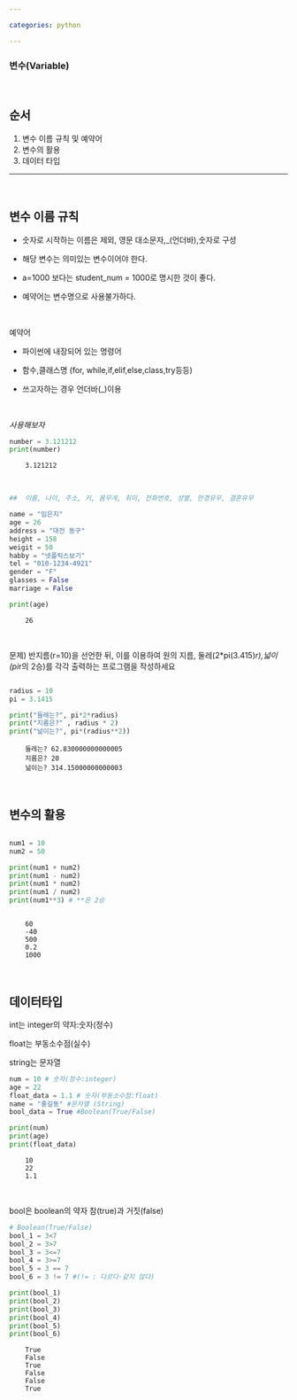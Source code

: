```yaml
---

categories: python

---
```



###  변수(Variable)
  &nbsp;

순서
---
1. 변수 이름 규칙 및 예약어
2. 변수의 활용
3. 데이터 타입

  

------------

  &nbsp;

변수 이름 규칙
---
- 숫자로 시작하는 이름은 제외, 영문 대소문자,_(언더바),숫자로 구성
- 해당 변수는 의미있는 변수이어야 한다.

- a=1000 보다는 student_num = 1000로 명시한 것이 좋다.
- 예약어는 변수명으로 사용불가하다.

  &nbsp;

예약어
- 파이썬에 내장되어 있는 명령어
- 함수,클래스명 (for, while,if,elif,else,class,try등등)
- 쓰고자하는 경우 언더바(_)이용

  &nbsp;


*사용해보자*
```python
number = 3.121212
print(number)
```
```
    3.121212
```    

  &nbsp;

```python
##  이름, 나이, 주소, 키, 몸무게, 취미, 전화번호, 성별, 안경유무, 결혼유무

name = "임은지"
age = 26
address = "대전 동구"
height = 158
weigit = 50
habby = "넷플릭스보기"
tel = "010-1234-4921"
gender = "F"
glasses = False
marriage = False

print(age)
```
```
    26
```    

  &nbsp;


 문제) 반지름(r=10)을 선언한 뒤, 이를 이용하여 원의 지름, 둘레(2*pi(3.415)*r),넓이(pi*r의 2승)를 각각 출력하는 프로그램을 작성하세요

```python

radius = 10
pi = 3.1415

print("둘레는?", pi*2*radius)
print("지름은?" , radius * 2)
print("넒이는?", pi*(radius**2)) 
```
```
    둘레는? 62.830000000000005
    지름은? 20
    넒이는? 314.15000000000003
```  


  &nbsp;

변수의 활용
---
```python

num1 = 10
num2 = 50

print(num1 + num2)
print(num1 - num2)
print(num1 * num2)
print(num1 / num2)
print(num1**3) # **은 2승

```
```

    60
    -40
    500
    0.2
    1000
```
    
  &nbsp;

데이터타입
---

int는 integer의 약자:숫자(정수)

float는 부동소수점(실수)

string는 문자열

```python
num = 10 # 숫자(정수:integer)
age = 22
float_data = 1.1 # 숫자(부동소수점:float)
name = "홍길동" #문자열 (String)
bool_data = True #Boolean(True/False)

print(num)
print(age)
print(float_data)
```
```
    10
    22
    1.1
```
&nbsp; 


bool은 boolean의 약자 참(true)과 거짓(false)

```python
# Boolean(True/False)
bool_1 = 3<7
bool_2 = 3>7
bool_3 = 3<=7
bool_4 = 3>=7
bool_5 = 3 == 7 
bool_6 = 3 != 7 #(!= : 다르다-같지 않다)

print(bool_1)
print(bool_2)
print(bool_3)
print(bool_4)
print(bool_5)
print(bool_6)
```
```
    True
    False
    True
    False
    False
    True
```
    

